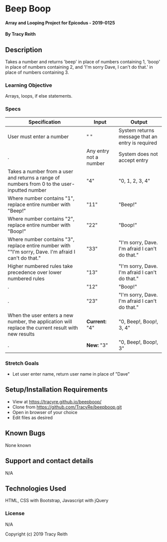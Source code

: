 # Beep Boop

#### Array and Looping Project for Epicodus - 2019-0125

#### By Tracy Reith

## Description

Takes a number and returns 'beep' in place of numbers containing 1, 'boop' in place of numbers containing 2, and 'I'm sorry Dave, I can't do that.' in place of numbers containing 3.

### Learning Objective

Arrays, loops, if else statements.

### Specs

Specification | Input | Output
------------- | ----- | ------
User must enter a number | " " | System returns message that an entry is required
. | Any entry not a number | System does not accept entry
Takes a number from a user and returns a range of numbers from 0 to the user-inputted number | "4" | "0, 1, 2, 3, 4"
Where number contains "1", replace entire number with "Beep!" | "11" | "Beep!"
Where number contains "2", replace entire number with "Boop!" | "22" | "Boop!"
Where number contains "3", replace entire number with ""I'm sorry, Dave. I'm afraid I can't do that." | "33" | "I'm sorry, Dave. I'm afraid I can't do that."
Higher numbered rules take precedence over lower numbered rules | "13" | "I'm sorry, Dave. I'm afraid I can't do that."
. | "12" | "Boop!"
. | "23" | "I'm sorry, Dave. I'm afraid I can't do that."
When the user enters a new number, the application will replace the current result with new results | **Current:** "4" | "0, Beep!, Boop!, 3, 4"
. | **New:** "3" | "0, Beep!, Boop!, 3"


### Stretch Goals

* Let user enter name, return user name in place of "Dave"

## Setup/Installation Requirements

* View at https://tracyre.github.io/beepboop/
* Clone from https://github.com/TracyRe/beepboop.git
* Open in browser of your choice
* Edit files as desired


## Known Bugs

None known

## Support and contact details

N/A

## Technologies Used

HTML, CSS with Bootstrap, Javascript with jQuery

### License

N/A

Copyright (c) 2019 Tracy Reith
